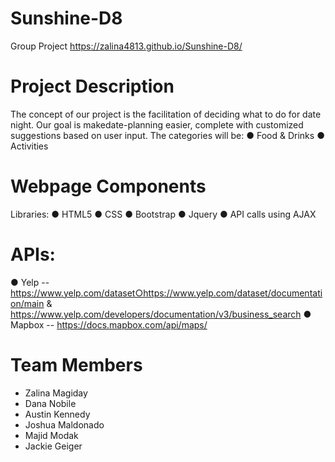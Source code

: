 # Sunshine-D8
Group Project
https://zalina4813.github.io/Sunshine-D8/

# Project Description 
The concept of our project is the facilitation of deciding what to do for date night. Our goal is makedate-planning easier, complete with customized suggestions based on user input. The categories will be:
● Food & Drinks
● Activities

# Webpage Components
Libraries​:
● HTML5
● CSS
● Bootstrap
● Jquery
● API calls using AJAX

# APIs:
● Yelp -- https://www.yelp.com/dataset○https://www.yelp.com/dataset/documentation/main & https://www.yelp.com/developers/documentation/v3/business_search
● Mapbox -- https://docs.mapbox.com/api/maps/

# Team Members 
* Zalina Magiday
* Dana Nobile 
* Austin Kennedy 
* Joshua Maldonado
* Majid Modak
* Jackie Geiger 